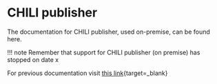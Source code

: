 # CHILI publisher

The documentation for CHILI publisher, used on-premise, can be found here.

!!! note
	Remember that support for CHILI publisher (on premise) has stopped on date x

For previous documentation visit [this link](https://chilipublishdocs.atlassian.net/wiki/spaces/CPDOC/overview){target=_blank}